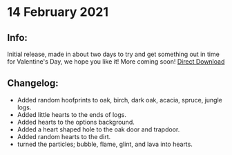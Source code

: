 # 14 February 2021

## Info:
Initial release, made in about two days to try and get something out in time for Valentine's Day, we hope you like it! More coming soon!
[Direct Download](https://github.com/Love-and-Tolerance/Hearts-and-Hooves-Addon/releases/download/wip-1/L-T-Hearts-and-Hooves-Addon-WIP-1.zip)

## Changelog:
 - Added random hoofprints to oak, birch, dark oak, acacia, spruce, jungle logs.
 - Added little hearts to the ends of logs.
 - Added hearts to the options background.
 - Added a heart shaped hole to the oak door and trapdoor.
 - Added random hearts to the dirt.
 - turned the particles; bubble, flame, glint, and lava into hearts.
